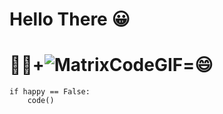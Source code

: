 # Hello There 😀

# **🧑‍💻+![MatrixCodeGIF](https://user-images.githubusercontent.com/70989484/149671646-b1976be3-ca6e-4400-9a4d-c5f51c764fa9.gif)=😄**

```
if happy == False:
    code()
```
